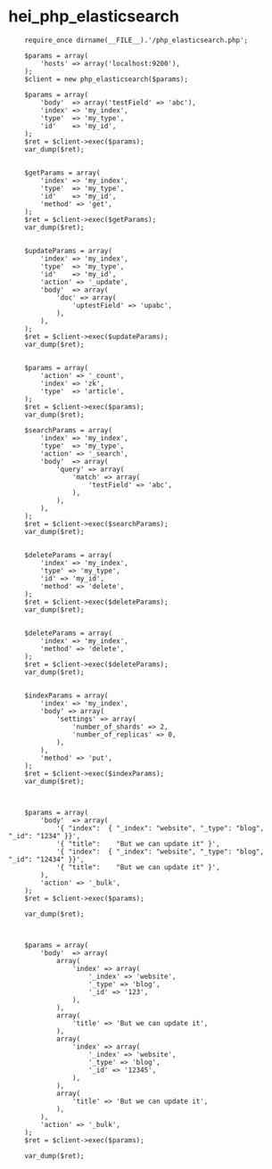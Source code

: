 # hei_php_elasticsearch

        
        require_once dirname(__FILE__).'/php_elasticsearch.php';
        
        $params = array(
        	'hosts' => array('localhost:9200'),
        );
        $client = new php_elasticsearch($params);
        
        $params = array(
        	'body'  => array('testField' => 'abc'),
        	'index' => 'my_index',
        	'type'  => 'my_type',
        	'id'    => 'my_id',
        );
        $ret = $client->exec($params);
        var_dump($ret);
        
        
        $getParams = array(
        	'index' => 'my_index',
        	'type'  => 'my_type',
        	'id'    => 'my_id',
        	'method' => 'get',
        );
        $ret = $client->exec($getParams);
        var_dump($ret);
        
        
        $updateParams = array(
            'index' => 'my_index',
            'type'  => 'my_type',
            'id'    => 'my_id',
            'action' => '_update',
            'body'  => array(
                'doc' => array(
                    'uptestField' => 'upabc',
                ),
            ),
        );
        $ret = $client->exec($updateParams);
        var_dump($ret);
        
        
        $params = array(
            'action' => '_count',
            'index' => 'zk',
            'type'  => 'article',
        );
        $ret = $client->exec($params);
        var_dump($ret);
        
        $searchParams = array(
        	'index' => 'my_index',
        	'type'  => 'my_type',
        	'action' => '_search',
        	'body'  => array(
        		'query' => array(
        			'match' => array(
        				'testField' => 'abc',
        			),
        		),
        	),
        );
        $ret = $client->exec($searchParams);
        var_dump($ret);
        
        
        $deleteParams = array(
        	'index' => 'my_index',
        	'type' => 'my_type',
        	'id' => 'my_id',
        	'method' => 'delete',
        );
        $ret = $client->exec($deleteParams);
        var_dump($ret);
        
        
        $deleteParams = array(
        	'index' => 'my_index',
        	'method' => 'delete',
        );
        $ret = $client->exec($deleteParams);
        var_dump($ret);
        
        
        $indexParams = array(
        	'index' => 'my_index',
        	'body' => array(
        		'settings' => array(
        			'number_of_shards' => 2,
        			'number_of_replicas' => 0,
        		),
        	),
        	'method' => 'put',
        );
        $ret = $client->exec($indexParams);
        var_dump($ret);



        $params = array(
            'body'  => array(
                '{ "index":  { "_index": "website", "_type": "blog", "_id": "1234" }}',
                '{ "title":    "But we can update it" }',
                '{ "index":  { "_index": "website", "_type": "blog", "_id": "12434" }}',
                '{ "title":    "But we can update it" }',
            ),
            'action' => '_bulk',
        );
        $ret = $client->exec($params);
        
        var_dump($ret);
        
        
        
        $params = array(
            'body'  => array(
                array(
                    'index' => array(
                        '_index' => 'website',
                        '_type' => 'blog',
                        '_id' => '123',
                    ),
                ),
                array(
                    'title' => 'But we can update it',
                ),
                array(
                    'index' => array(
                        '_index' => 'website',
                        '_type' => 'blog',
                        '_id' => '12345',
                    ),
                ),
                array(
                    'title' => 'But we can update it',
                ),
            ),
            'action' => '_bulk',
        );
        $ret = $client->exec($params);
        
        var_dump($ret);
